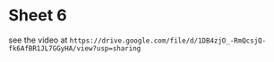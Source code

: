 # Sheet 6

see the video at `https://drive.google.com/file/d/1DB4zjO_-RmQcsjQ-fk6AfBR1JL7GGyHA/view?usp=sharing`
